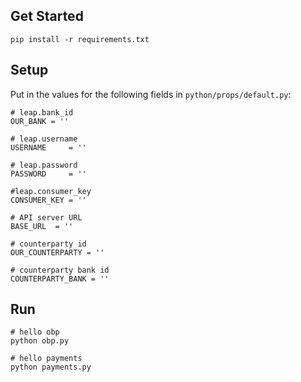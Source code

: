 ## Get Started

```
pip install -r requirements.txt
```

## Setup
Put in the values for the following fields in `python/props/default.py`:

```
# leap.bank_id
OUR_BANK = ''

# leap.username
USERNAME     = ''

# leap.password
PASSWORD     = ''

#leap.consumer_key
CONSUMER_KEY = ''

# API server URL
BASE_URL  = ''

# counterparty id
OUR_COUNTERPARTY = ''

# counterparty bank id
COUNTERPARTY_BANK = ''
```

## Run
```
# hello obp
python obp.py

# hello payments
python payments.py
```
